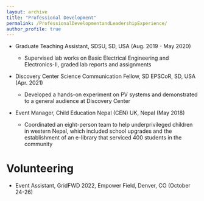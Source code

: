 ```yaml
---
layout: archive
title: "Professional Development"
permalink: /ProfessionalDevelopmentandLeadershipExperience/
author_profile: true
---
```



* Graduate Teaching Assistant, SDSU, SD, USA (Aug. 2019 - May 2020)
  * Supervised lab works on Basic Electrical Engineering and Electronics-II, graded lab reports and assignments

  
* Discovery Center Science Communication Fellow, SD EPSCoR, SD, USA (Apr. 2021)
  * Developed a hands-on experiment on PV systems and demonstrated to a general audience at Discovery Center

* Event Manager, Child Education Nepal (CEN) UK, Nepal (May 2018)
  * Coordinated an eight-person team to help underprivileged children in western Nepal, which included school upgrades and the establishment of an e-library that serviced 400 students in the community


Volunteering
======

* Event Assistant, GridFWD 2022, Empower Field, Denver, CO (October 24-26)
  


